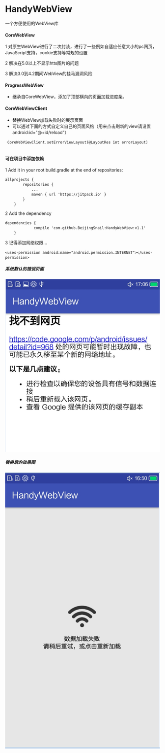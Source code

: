 # HandyWebView
一个方便使用的WebView库

#### CoreWebView

1 对原生WebView进行了二次封装，进行了一些例如自适应任意大小的pc网页，JavaScript支持，cookie支持等常规的设置

2 解决在5.0以上不显示htts图片的问题

3 解决3.0到4.2期间WebView的挂马漏洞风险

#### ProgressWebView

- 继承自CoreWebView，添加了顶部横向的页面加载进度条。

#### CoreWebViewClient

- 替换WebView加载失败时的展示页面
- 可以通过下面的方式自定义自己的页面风格（用来点击刷新的view请设置android:id="@+id/reload"）

```
 CoreWebViewClient.setErrorViewLayout(@LayoutRes int errorLayout)
 
```

#### 可在项目中添加依赖
1 Add it in your root build.gradle at the end of repositories:
```
allprojects {
		repositories {
			...
			maven { url 'https://jitpack.io' }
		}
	}
```

2 Add the dependency
```
dependencies {
	         compile 'com.github.BeijingSnail:HandyWebView:v1.1'
	}
```
3 记得添加网络权限...
```
<uses-permission android:name="android.permission.INTERNET"></uses-permission>
```
##### 系统默认的错误页面

![Image text](https://github.com/BeijingSnail/HandyWebView/blob/master/images/systemComes.png)

##### 替换后的效果图

![Image text](https://github.com/BeijingSnail/HandyWebView/blob/master/images/custom.png)

